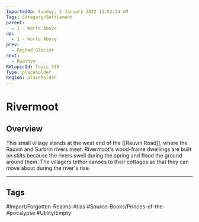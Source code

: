 ```yaml
---
ImportedOn: Sunday, 2 January 2022 11:52:34 AM
Tags: Category/Settlement
parent:
  - 1 - World Above
up:
  - 1 - World Above
prev:
  - Reghed Glacier
next:
  - Ruathym
RWtopicId: Topic_519
Type: placeholder
Region: placeholder
---
```

# Rivermoot
## Overview
This small village stands at the west end of the [[Rauvin Road]], where the Rauvin and Surbrin rivers meet. Rivermoot's wood-frame dwellings are built on stilts because the rivers swell during the spring and flood the ground around them. The villagers tether canoes to their cottages so that they can move about during the river's rise.


---
## Tags
#Import/Forgotten-Realms-Atlas #Source-Books/Princes-of-the-Apocalypse #Utility/Empty

